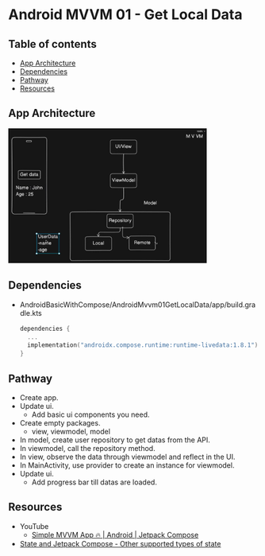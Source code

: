 <!-- omit in toc -->

# Android MVVM 01 - Get Local Data

<!-- omit in toc -->

## Table of contents

- [App Architecture](#app-architecture)
- [Dependencies](#dependencies)
- [Pathway](#pathway)
- [Resources](#resources)

## App Architecture

<img src="../images/mvvm01_app_architecture.png" alt="The App Architecture" width="400"/>

## Dependencies

- AndroidBasicWithCompose/AndroidMvvm01GetLocalData/app/build.gradle.kts

  ```kts
  dependencies {
    ...
    implementation("androidx.compose.runtime:runtime-livedata:1.8.1")
  }
  ```

## Pathway

- Create app.
- Update ui.
  - Add basic ui components you need.
- Create empty packages.
  - view, viewmodel, model
- In model, create user repository to get datas from the API.
- In viewmodel, call the repository method.
- In view, observe the data through viewmodel and reflect in the UI.
- In MainActivity, use provider to create an instance for viewmodel.
- Update ui.
  - Add progress bar till datas are loaded.

## Resources

- YouTube
  - [Simple MVVM App 🔥 | Android | Jetpack Compose](https://www.youtube.com/watch?v=9eIhMFTs1Q8)
- [State and Jetpack Compose - Other supported types of state](https://developer.android.com/develop/ui/compose/state#use-other-types-of-state-in-jetpack-compose)
